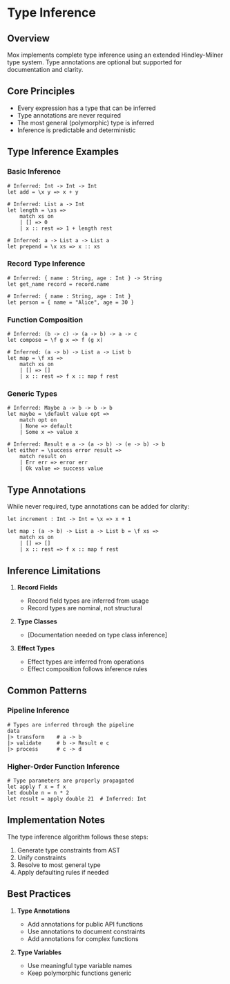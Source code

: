 # Type Inference

## Overview

Mox implements complete type inference using an extended Hindley-Milner type system. Type annotations are optional but supported for documentation and clarity.

## Core Principles

- Every expression has a type that can be inferred
- Type annotations are never required
- The most general (polymorphic) type is inferred
- Inference is predictable and deterministic

## Type Inference Examples

### Basic Inference

```mox
# Inferred: Int -> Int -> Int
let add = \x y => x + y

# Inferred: List a -> Int
let length = \xs => 
    match xs on
    | [] => 0
    | x :: rest => 1 + length rest

# Inferred: a -> List a -> List a
let prepend = \x xs => x :: xs
```

### Record Type Inference

```mox
# Inferred: { name : String, age : Int } -> String
let get_name record = record.name

# Inferred: { name : String, age : Int }
let person = { name = "Alice", age = 30 }
```

### Function Composition

```mox
# Inferred: (b -> c) -> (a -> b) -> a -> c
let compose = \f g x => f (g x)

# Inferred: (a -> b) -> List a -> List b
let map = \f xs => 
    match xs on
    | [] => []
    | x :: rest => f x :: map f rest
```

### Generic Types

```mox
# Inferred: Maybe a -> b -> b -> b
let maybe = \default value opt =>
    match opt on
    | None => default
    | Some x => value x

# Inferred: Result e a -> (a -> b) -> (e -> b) -> b
let either = \success error result =>
    match result on
    | Err err => error err
    | Ok value => success value
```

## Type Annotations

While never required, type annotations can be added for clarity:

```mox
let increment : Int -> Int = \x => x + 1

let map : (a -> b) -> List a -> List b = \f xs => 
    match xs on
    | [] => []
    | x :: rest => f x :: map f rest
```

## Inference Limitations

1. **Record Fields**
   - Record field types are inferred from usage
   - Record types are nominal, not structural

2. **Type Classes**
   - [Documentation needed on type class inference]

3. **Effect Types**
   - Effect types are inferred from operations
   - Effect composition follows inference rules

## Common Patterns

### Pipeline Inference

```mox
# Types are inferred through the pipeline
data
|> transform    # a -> b
|> validate     # b -> Result e c
|> process      # c -> d
```

### Higher-Order Function Inference

```mox
# Type parameters are properly propagated
let apply f x = f x
let double n = n * 2
let result = apply double 21  # Inferred: Int
```

## Implementation Notes

The type inference algorithm follows these steps:

1. Generate type constraints from AST
2. Unify constraints
3. Resolve to most general type
4. Apply defaulting rules if needed

## Best Practices

1. **Type Annotations**
   - Add annotations for public API functions
   - Use annotations to document constraints
   - Add annotations for complex functions

2. **Type Variables**
   - Use meaningful type variable names
   - Keep polymorphic functions generic
